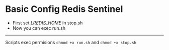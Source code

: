 # Basic Config Redis Sentinel

* First set _LREDIS_HOME_ in stop.sh
* Now you can exec run.sh

-----
Scripts exec permisions `chmod +x run.sh` and `chmod +x stop.sh`

